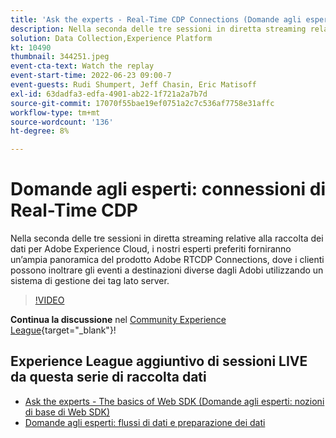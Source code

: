 ```yaml
---
title: 'Ask the experts - Real-Time CDP Connections (Domande agli esperti: Real-Time CDP Connections)'
description: Nella seconda delle tre sessioni in diretta streaming relative alla raccolta dei dati per Adobe Experience Cloud, i nostri esperti preferiti forniranno un’ampia panoramica del prodotto Adobe RTCDP Connections, dove i clienti possono inoltrare gli eventi a destinazioni diverse dagli Adobi utilizzando un sistema di gestione dei tag lato server.
solution: Data Collection,Experience Platform
kt: 10490
thumbnail: 344251.jpeg
event-cta-text: Watch the replay
event-start-time: 2022-06-23 09:00-7
event-guests: Rudi Shumpert, Jeff Chasin, Eric Matisoff
exl-id: 63dadfa3-edfa-4901-ab22-1f721a2a7b7d
source-git-commit: 17070f55bae19ef0751a2c7c536af7758e31affc
workflow-type: tm+mt
source-wordcount: '136'
ht-degree: 8%

---
```


# Domande agli esperti: connessioni di Real-Time CDP

Nella seconda delle tre sessioni in diretta streaming relative alla raccolta dei dati per Adobe Experience Cloud, i nostri esperti preferiti forniranno un’ampia panoramica del prodotto Adobe RTCDP Connections, dove i clienti possono inoltrare gli eventi a destinazioni diverse dagli Adobi utilizzando un sistema di gestione dei tag lato server.

>[!VIDEO](https://video.tv.adobe.com/v/344251/?quality=12&learn=on)

**Continua la discussione** nel [Community Experience League](https://experienceleaguecommunities.adobe.com/t5/adobe-experience-platform-launch/experience-league-live-post-session-discussion-real-time-cdp/m-p/458195#M285){target="_blank"}!

## Experience League aggiuntivo di sessioni LIVE da questa serie di raccolta dati

* [Ask the experts - The basics of Web SDK (Domande agli esperti: nozioni di base di Web SDK)](exl-live-episode-05-26-22.md)
* [Domande agli esperti: flussi di dati e preparazione dei dati](exl-live-episode-07-21-22.md)
